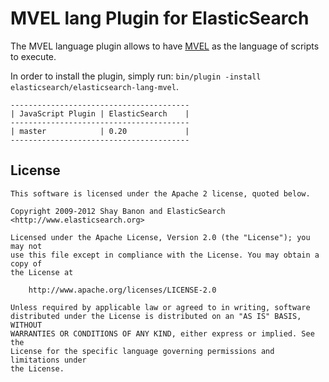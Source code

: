 MVEL lang Plugin for ElasticSearch
==================================

The MVEL language plugin allows to have [MVEL](http://mvel.codehaus.org/) as the language of scripts to execute.

In order to install the plugin, simply run: `bin/plugin -install elasticsearch/elasticsearch-lang-mvel`.

    ----------------------------------------
    | JavaScript Plugin | ElasticSearch    |
    ----------------------------------------
    | master            | 0.20             |
    ----------------------------------------

License
-------

    This software is licensed under the Apache 2 license, quoted below.

    Copyright 2009-2012 Shay Banon and ElasticSearch <http://www.elasticsearch.org>

    Licensed under the Apache License, Version 2.0 (the "License"); you may not
    use this file except in compliance with the License. You may obtain a copy of
    the License at

        http://www.apache.org/licenses/LICENSE-2.0

    Unless required by applicable law or agreed to in writing, software
    distributed under the License is distributed on an "AS IS" BASIS, WITHOUT
    WARRANTIES OR CONDITIONS OF ANY KIND, either express or implied. See the
    License for the specific language governing permissions and limitations under
    the License.
